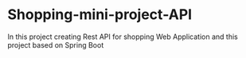 # Shopping-mini-project-API
In this project creating Rest API for shopping Web Application and this project based on Spring Boot 
